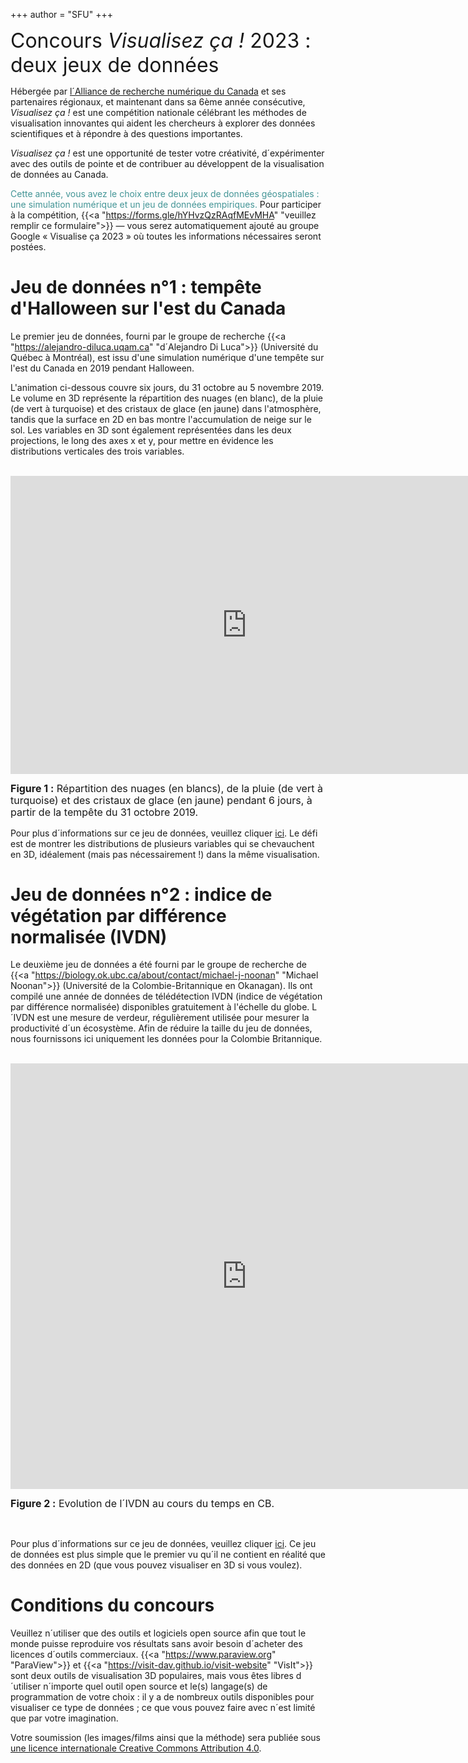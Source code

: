 +++
author = "SFU"
+++

<font size="+3">Concours *Visualisez ça !* 2023 : deux jeux de données</font>

<!-- *Le concours IEEE SciVis 2021 est dédié à la création de nouvelles approches et de visualisations de pointe -->
<!-- pour aider scientifiques du domaine pour mieux comprendre les processus de convection dans le manteau -->
<!-- terrestre. Les participants au concours seront invité à présenter à la session spéciale du concours SciVis à -->
<!-- l'IEEE Vis 2021 du 23 au 28 octobre 2021, et le gagnant sera invitée à soumettre un article de journal complet -->
<!-- (avec un processus de révision accéléré) à IEEE Computer Graphics et Journal des applications (CG&A). Le -->
<!-- concours est sponsorisé par [IEEE Vis](http://ieeevis.org) et [Calcul Canada](https://www.calculcanada.ca).* -->

Hébergée par [l´Alliance de recherche numérique du Canada](https://alliancecan.ca/fr) et ses partenaires régionaux, et maintenant dans sa 6ème année consécutive, *Visualisez ça !* est une compétition nationale célébrant les méthodes de visualisation innovantes qui aident les chercheurs à explorer des données scientifiques et à répondre à des questions importantes.

*Visualisez ça !* est une opportunité de tester votre créativité, d´expérimenter avec des outils de pointe et de contribuer au développent de la visualisation de données au Canada.

<font color="#439596"> Cette année, vous avez le choix entre deux jeux de données géospatiales : une simulation numérique et un jeu de données empiriques. </font>
Pour participer à la compétition, {{<a "https://forms.gle/hYHvzQzRAqfMEvMHA" "veuillez remplir ce formulaire">}} — vous serez automatiquement ajouté au groupe Google « Visualise ça 2023 » où toutes les informations nécessaires seront postées.

<!-- *Dans le concours de cette année, vous pouvez travailler sur l'un des deux ensembles de données.* -->

<!-- <br> -->

# Jeu de données n°1 : tempête d'Halloween sur l'est du Canada

Le premier jeu de données, fourni par le groupe de recherche {{<a "https://alejandro-diluca.uqam.ca"
"d´Alejandro Di Luca">}} (Université du Québec à Montréal), est issu d'une simulation numérique d'une tempête sur l'est du Canada en 2019 pendant Halloween.

L'animation ci-dessous couvre six jours, du 31 octobre au
5 novembre 2019. Le volume en 3D représente la répartition des nuages ​​(en blanc), de la pluie (de vert à turquoise) et des cristaux de glace (en jaune) dans l'atmosphère, tandis que la surface en 2D en bas montre l'accumulation de neige sur le sol. Les variables en 3D sont également représentées dans les deux projections, le long des axes x et y, pour mettre en évidence les
distributions verticales des trois variables.

<!-- {{< yt 3fpc2fFaLP4 63 >}} -->
<br>
<iframe width="756" height="477" src="https://www.youtube.com/embed/3fpc2fFaLP4?rel=0" title="Simulation d´une tempête sur l´est du Canada" frameborder="0" allow="accelerometer; autoplay; clipboard-write; encrypted-media; gyroscope; picture-in-picture; web-share" allowfullscreen></iframe>
<p style="line-height: 1.2;"> <font size="3"> <b>Figure 1 :</b> Répartition des nuages ​​(en blancs), de la pluie (de vert à turquoise) et des cristaux de glace (en jaune) pendant 6 jours, à partir de la tempête du 31 octobre 2019.</font> </p>

Pour plus d´informations sur ce jeu de données, veuillez cliquer [ici](/data/storm/). Le défi est de montrer les distributions de plusieurs variables qui se chevauchent en 3D, idéalement (mais pas nécessairement !) dans la même visualisation.

# Jeu de données n°2 : indice de végétation par différence normalisée (IVDN)

Le deuxième jeu de données a été fourni par le groupe de recherche de {{<a
"https://biology.ok.ubc.ca/about/contact/michael-j-noonan" "Michael Noonan">}} (Université de la Colombie-Britannique en Okanagan). Ils ont compilé une année de données de télédétection IVDN (indice de végétation par différence normalisée) disponibles gratuitement à l'échelle du globe. L´IVDN est une mesure de verdeur, régulièrement utilisée pour mesurer la productivité d´un écosystème. Afin de réduire la taille du jeu de données, nous fournissons ici uniquement les données pour la Colombie Britannique.

<br>
<iframe width="756" height="681" src="https://www.youtube.com/embed/5hZ59mDdBnI?rel=0" title="Evolution de l´IVDN en Colombie Britannique" frameborder="0" allow="accelerometer; autoplay; clipboard-write; encrypted-media; gyroscope; picture-in-picture; web-share" allowfullscreen></iframe>
<p style="line-height: 1.2;"> <font size="3"> <b>Figure 2 :</b> Evolution de l´IVDN au cours du temps en CB. </font> </p>
<br>

Pour plus d´informations sur ce jeu de données, veuillez cliquer [ici](/data/ndvi/). Ce jeu de données est plus simple que le premier vu qu´il ne contient en réalité que des données en 2D (que vous pouvez visualiser en 3D si vous voulez).

# Conditions du concours

Veuillez n´utiliser que des outils et logiciels open source afin que tout le monde puisse reproduire vos résultats sans avoir besoin d´acheter des licences d´outils commerciaux. {{<a
"https://www.paraview.org" "ParaView">}} et {{<a "https://visit-dav.github.io/visit-website" "VisIt">}} sont deux outils de visualisation 3D populaires, mais vous êtes libres d´utiliser n´importe quel outil open source et le(s) langage(s) de programmation de votre choix : il y a de nombreux outils disponibles pour visualiser ce type de données ; ce que vous pouvez faire avec n´est limité que par votre imagination.

Votre soumission (les images/films ainsi que la méthode) sera publiée sous <a
rel="license" href="http://creativecommons.org/licenses/by/4.0">une licence internationale Creative Commons Attribution 4.0</a>.
